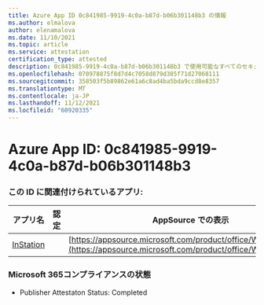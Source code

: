 ```yaml
---
title: Azure App ID 0c841985-9919-4c0a-b87d-b06b301148b3 の情報
ms.author: elmalova
author: elenamalova
ms.date: 11/10/2021
ms.topic: article
ms.service: attestation
certification_type: attested
description: 0c841985-9919-4c0a-b87d-b06b301148b3 で使用可能なすべてのセキュリティおよびコンプライアンス情報。
ms.openlocfilehash: 070978875f8d7d4c7058d879d385f71d27068111
ms.sourcegitcommit: 358503f5b89862e61a6c8ad4ba5bda9ccd8e8357
ms.translationtype: MT
ms.contentlocale: ja-JP
ms.lasthandoff: 11/12/2021
ms.locfileid: "60920335"
---
```

# <a name="azure-app-id-0c841985-9919-4c0a-b87d-b06b301148b3"></a>Azure App ID: 0c841985-9919-4c0a-b87d-b06b301148b3


### <a name="apps-associated-with-this-id"></a>この ID に関連付けられているアプリ:
| **アプリ名** | **認定** | **AppSource での表示** |
|--------------|---------------|-----------------------|
| [InStation](https://docs.microsoft.com/microsoft-365-app-certification/forward/WA200001701) |  | [https://appsource.microsoft.com/product/office/WA200001701](https://appsource.microsoft.com/product/office/WA200001701) |

### <a name="microsoft-365-app-compliance-status"></a>Microsoft 365コンプライアンスの状態
- Publisher Attestaton Status: Completed
